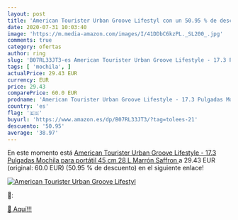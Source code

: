 ```yaml
---
layout: post
title: 'American Tourister Urban Groove Lifestyl con un 50.95 % de descuento'
date: 2020-07-31 10:03:40
image: 'https://m.media-amazon.com/images/I/41DDbC6kzPL._SL200_.jpg'
comments: true
category: ofertas
author: ring
slug: 'B07RL33JT3-es American Tourister Urban Groove Lifestyle - 17.3 Pulgadas...'
tags: [ 'mochila', ]
actualPrice: 29.43 EUR
currency: EUR
price: 29.43
comparePrice: 60.0 EUR
prodname: 'American Tourister Urban Groove Lifestyle - 17.3 Pulgadas Mochila para portátil 45 cm  28 L  Marrón  Saffron '
country: 'es'
flag: '🇪🇸'
buyurl: 'https://www.amazon.es/dp/B07RL33JT3/?tag=tolees-21'
descuento: '50.95'
average: '38.97'
---
```


En este momento está [American Tourister Urban Groove Lifestyle - 17.3 Pulgadas Mochila para portátil 45 cm  28 L  Marrón  Saffron ](https://www.amazon.es/dp/B07RL33JT3/?tag=tolees-21) a 29.43 EUR (original: 60.0 EUR) (50.95 %  de descuento) en el siguiente enlace!

[![American Tourister Urban Groove Lifestyl](https://m.media-amazon.com/images/I/41DDbC6kzPL._SL200_.jpg)](https://www.amazon.es/dp/B07RL33JT3/?tag=tolees-21)

🔎:


[🛒 Aquí!!!](https://www.amazon.es/dp/B07RL33JT3/?tag=tolees-21)
